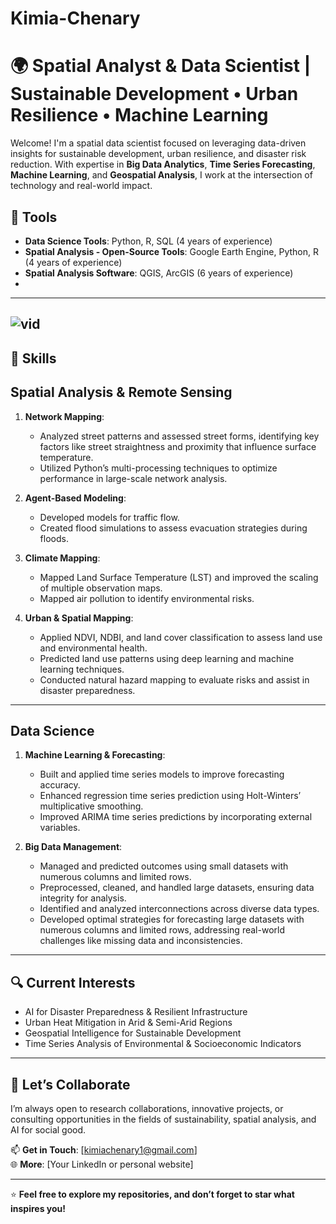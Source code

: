 
# Kimia-Chenary
# 🌍 Spatial Analyst & Data Scientist | Sustainable Development • Urban Resilience • Machine Learning

Welcome! I'm a spatial data scientist focused on leveraging data-driven insights for sustainable development, urban resilience, and disaster risk reduction. With expertise in **Big Data Analytics**, **Time Series Forecasting**, **Machine Learning**, and **Geospatial Analysis**, I work at the intersection of technology and real-world impact.

## 🔧 **Tools**

- **Data Science Tools**: Python, R, SQL (4 years of experience)  
- **Spatial Analysis - Open-Source Tools**: Google Earth Engine, Python, R (4 years of experience)  
- **Spatial Analysis Software**: QGIS, ArcGIS (6 years of experience)
- 
---
![vid](https://github.com/user-attachments/assets/60ab2699-28fe-4929-8964-6b86264e35c3)
---

## 🔧 Skills
## **Spatial Analysis & Remote Sensing**

1. **Network Mapping**: 
   - Analyzed street patterns and assessed street forms, identifying key factors like street straightness and proximity that influence surface temperature.
   - Utilized Python’s multi-processing techniques to optimize performance in large-scale network analysis.
  
2. **Agent-Based Modeling**: 
   - Developed models for traffic flow.
   - Created flood simulations to assess evacuation strategies during floods.
  
3. **Climate Mapping**: 
   - Mapped Land Surface Temperature (LST) and improved the scaling of multiple observation maps.
   - Mapped air pollution to identify environmental risks.
  
4. **Urban & Spatial Mapping**: 
   - Applied NDVI, NDBI, and land cover classification to assess land use and environmental health.
   - Predicted land use patterns using deep learning and machine learning techniques.
   - Conducted natural hazard mapping to evaluate risks and assist in disaster preparedness.

---

## **Data Science**

1. **Machine Learning & Forecasting**: 
   - Built and applied time series models to improve forecasting accuracy.
   - Enhanced regression time series prediction using Holt-Winters’ multiplicative smoothing.
   - Improved ARIMA time series predictions by incorporating external variables.

2. **Big Data Management**: 
   - Managed and predicted outcomes using small datasets with numerous columns and limited rows.
   - Preprocessed, cleaned, and handled large datasets, ensuring data integrity for analysis.
   - Identified and analyzed interconnections across diverse data types.
   - Developed optimal strategies for forecasting large datasets with numerous columns and limited rows, addressing real-world challenges like missing data and inconsistencies.

---


## 🔍 Current Interests

- AI for Disaster Preparedness & Resilient Infrastructure  
- Urban Heat Mitigation in Arid & Semi-Arid Regions  
- Geospatial Intelligence for Sustainable Development  
- Time Series Analysis of Environmental & Socioeconomic Indicators  

---

## 🤝 Let’s Collaborate

I’m always open to research collaborations, innovative projects, or consulting opportunities in the fields of sustainability, spatial analysis, and AI for social good.

📫 **Get in Touch**: [kimiachenary1@gmail.com]  
🌐 **More**: [Your LinkedIn or personal website]

---

⭐ **Feel free to explore my repositories, and don’t forget to star what inspires you!**


